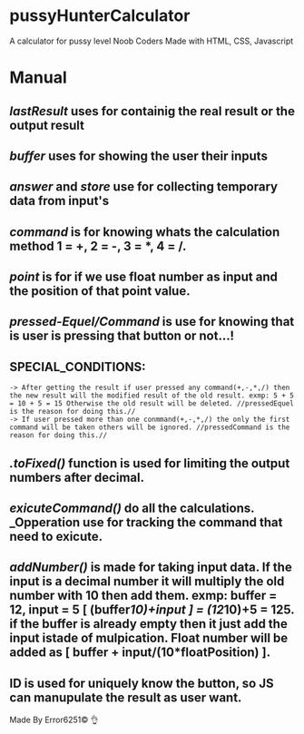 # pussyHunterCalculator
A calculator for pussy level Noob Coders
Made with HTML, CSS, Javascript


# Manual

## *lastResult* uses for containig the real result or the output result
## *buffer* uses for showing the user their inputs
## *answer* and *store* use for collecting temporary data from input's
## *command* is for knowing whats the calculation method 1 = +, 2 = -, 3 = *, 4 = /.
## *point* is for if we use float number as input and the position of that point value.
## *pressed-Equel/Command* is use for knowing that is user is pressing that button or not...!
## SPECIAL_CONDITIONS:
    -> After getting the result if user pressed any command(+,-,*,/) then the new result will the modified result of the old result. exmp: 5 + 5 = 10 + 5 = 15 Otherwise the old result will be deleted. //pressedEquel is the reason for doing this.//
    -> If user pressed more than one conmmand(+,-,*,/) the only the first command will be taken others will be ignored. //pressedCommand is the reason for doing this.//
## *.toFixed()* function is used for limiting the output numbers after decimal.
## *exicuteCommand()* do all the calculations. _Opperation use for tracking the command that need to exicute.
## *addNumber()* is made for taking input data. If the input is a decimal number it will multiply the old number with 10 then add them. exmp: buffer = 12, input = 5 [ (buffer*10)+input ] = (12*10)+5 = 125. if the buffer is already empty then it just add the input istade of mulpication. Float number will be added as [ buffer + input/(10*floatPosition) ].
## ID is used for uniquely know the button, so JS can manupulate the result as user want.

Made By Error6251© 👌